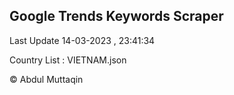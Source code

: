 

## Google Trends Keywords Scraper 
 
Last Update 14-03-2023 , 23:41:34

Country List :
VIETNAM.json



© Abdul Muttaqin 
